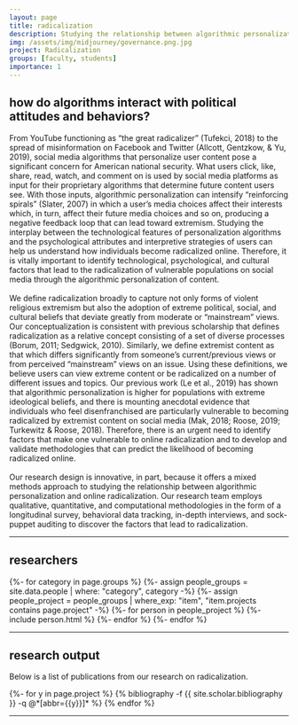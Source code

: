 ```yaml
---
layout: page
title: radicalization
description: Studying the relationship between algorithmic personalization and online radicalization
img: /assets/img/midjourney/governance.png.jpg
project: Radicalization
groups: [faculty, students]
importance: 1
---
```


<h2> how do algorithms interact with political attitudes and behaviors? </h2>
  <p style="text-align: justify">
  
From YouTube functioning as “the great radicalizer” (Tufekci, 2018) to the spread of misinformation on Facebook and Twitter (Allcott, Gentzkow, & Yu, 2019), social media algorithms that personalize user content pose a significant concern for American national security. What users click, like, share, read, watch, and comment on is used by social media platforms as input for their proprietary algorithms that determine future content users see. With those inputs, algorithmic personalization can intensify “reinforcing spirals” (Slater, 2007) in which a user’s media choices affect their interests which, in turn, affect their future media choices and so on, producing a negative feedback loop that can lead toward extremism. Studying the interplay between the technological features of personalization algorithms and the psychological attributes and interpretive strategies of users can help us understand how individuals become radicalized online. Therefore, it is vitally important to identify technological, psychological, and cultural factors that lead to the radicalization of vulnerable populations on social media through the algorithmic personalization of content. 
    <br><br>
We define radicalization broadly to capture not only forms of violent religious extremism but also the adoption of extreme political, social, and cultural beliefs that deviate greatly from moderate or “mainstream” views. Our conceptualization is consistent with previous scholarship that defines radicalization as a relative concept consisting of a set of diverse processes (Borum, 2011; Sedgwick, 2010). Similarly, we define extremist content as that which differs significantly from someone’s current/previous views or from perceived “mainstream” views on an issue. Using these definitions, we believe users can view extreme content or be radicalized on a number of different issues and topics. Our previous work (Le et al., 2019) has shown that algorithmic personalization is higher for populations with extreme ideological beliefs, and there is mounting anecdotal evidence that individuals who feel disenfranchised are particularly vulnerable to becoming radicalized by extremist content on social media (Mak, 2018; Roose, 2019; Turkewitz & Roose, 2018). Therefore, there is an urgent need to identify factors that make one vulnerable to online radicalization and to develop and validate methodologies that can predict the likelihood of becoming radicalized online. 
    <br><br>
Our research design is innovative, in part, because it offers a mixed methods approach to studying the relationship between algorithmic personalization and online radicalization. Our research team employs qualitative, quantitative, and computational methodologies in the form of a longitudinal survey, behavioral data tracking, in-depth interviews, and sock-puppet auditing to discover the factors that lead to radicalization. 
 </p>
<hr>

<h2> researchers </h2>
<div class="projects">
    <div class="grid">
        {%- for category in page.groups %}
            {%- assign people_groups = site.data.people | where: "category", category -%}
            {%- assign people_project = people_groups | where_exp: "item", "item.projects contains page.project" -%}
            {%- for person in people_project %}
                {%- include person.html %}
            {%- endfor %}
        {%- endfor %}
    </div>
</div>
<hr>

<h2> research output </h2>
  <p style="text-align: justify">
    Below is a list of publications from our research on radicalization.
  </p>
<div class="publications">
{%- for y in page.project %}
{% bibliography -f {{ site.scholar.bibliography }} -q @*[abbr={{y}}]* %}
{% endfor %}
</div>
<hr>
